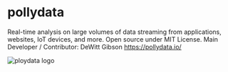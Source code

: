 # pollydata
Real-time analysis on large volumes of data streaming from applications, websites, IoT devices, and more. Open source under MIT License. 
Main Developer / Contributor: DeWitt Gibson 
https://pollydata.io/



![ploydata logo](https://pollydata.io/wp-content/uploads/2022/03/dusan-veverkolog-edrW8VIlJJg-unsplash-scaled-e1648582787741.jpg)
